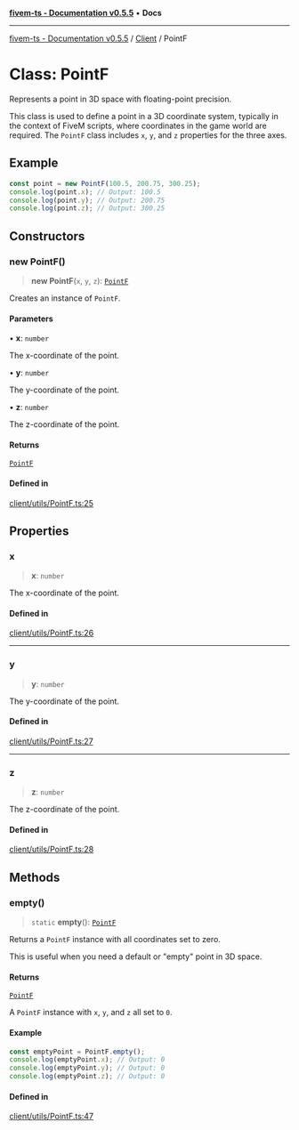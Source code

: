 [**fivem-ts - Documentation v0.5.5**](../../../README.md) • **Docs**

***

[fivem-ts - Documentation v0.5.5](../../../README.md) / [Client](../README.md) / PointF

# Class: PointF

Represents a point in 3D space with floating-point precision.

This class is used to define a point in a 3D coordinate system, typically in the context
of FiveM scripts, where coordinates in the game world are required. The `PointF` class
includes `x`, `y`, and `z` properties for the three axes.

## Example

```ts
const point = new PointF(100.5, 200.75, 300.25);
console.log(point.x); // Output: 100.5
console.log(point.y); // Output: 200.75
console.log(point.z); // Output: 300.25
```

## Constructors

### new PointF()

> **new PointF**(`x`, `y`, `z`): [`PointF`](PointF.md)

Creates an instance of `PointF`.

#### Parameters

• **x**: `number`

The x-coordinate of the point.

• **y**: `number`

The y-coordinate of the point.

• **z**: `number`

The z-coordinate of the point.

#### Returns

[`PointF`](PointF.md)

#### Defined in

[client/utils/PointF.ts:25](https://github.com/Purpose-Dev/fivem-ts/blob/main/src/client/utils/PointF.ts#L25)

## Properties

### x

> **x**: `number`

The x-coordinate of the point.

#### Defined in

[client/utils/PointF.ts:26](https://github.com/Purpose-Dev/fivem-ts/blob/main/src/client/utils/PointF.ts#L26)

***

### y

> **y**: `number`

The y-coordinate of the point.

#### Defined in

[client/utils/PointF.ts:27](https://github.com/Purpose-Dev/fivem-ts/blob/main/src/client/utils/PointF.ts#L27)

***

### z

> **z**: `number`

The z-coordinate of the point.

#### Defined in

[client/utils/PointF.ts:28](https://github.com/Purpose-Dev/fivem-ts/blob/main/src/client/utils/PointF.ts#L28)

## Methods

### empty()

> `static` **empty**(): [`PointF`](PointF.md)

Returns a `PointF` instance with all coordinates set to zero.

This is useful when you need a default or "empty" point in 3D space.

#### Returns

[`PointF`](PointF.md)

A `PointF` instance with `x`, `y`, and `z` all set to `0`.

#### Example

```ts
const emptyPoint = PointF.empty();
console.log(emptyPoint.x); // Output: 0
console.log(emptyPoint.y); // Output: 0
console.log(emptyPoint.z); // Output: 0
```

#### Defined in

[client/utils/PointF.ts:47](https://github.com/Purpose-Dev/fivem-ts/blob/main/src/client/utils/PointF.ts#L47)

